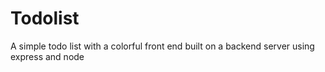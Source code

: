 # Todolist
A simple todo list with a colorful front end built on a backend server using express and node
